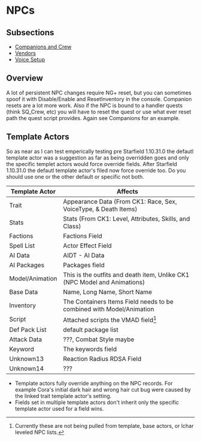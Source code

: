 # NPCs

## Subsections
- [Companions and Crew](./NPCs-CompanionsAndCrew.md)
- [Vendors](./NPCs-Vendors.md)
- [Voice Setup](./NPCs-VoiceSetup.md)

## Overview

A lot of persistent NPC changes require NG+ reset, but you can sometimes spoof it with Disable/Enable and ResetInventory in the console. Companion resets are a lot more work. Also if the NPC is bound to a handler quests (think SQ_Crew, etc) you will have to reset the quest or use what ever reset path the quest script provides. Again see Companions for an example.

## Template Actors

So as near as I can test emperically testing pre Starfield 1.10.31.0 the defautl template actor was a suggestion as far as being overridden goes and only the specific templet actors would force override fields. After Starfield 1.10.31.0 the defautl template actor's filed now force override too. Do you should use one or the other default or specific not both. 

| Template Actor  | Affects                                                                       |
| --------------- | ----------------------------------------------------------------------------- |
| Trait           | Appearance Data (From CK1: Race, Sex, VoiceType, & Death Items)               |
| Stats           | Stats (From CK1: Level, Attributes, Skills, and Class)                        |
| Factions        | Factions Field                                                                |
| Spell List      | Actor Effect Field                                                            |
| AI Data         | AIDT - AI Data                                                                | 
| AI Packages     | Packages field                                                                |
| Model/Animation | This is the outfits and death item, Unlike CK1 (NPC Model and Animations)     |
| Base Data       | Name, Long Name, Short Name                                                   | 
| Inventory       | The Containers Items Field needs to be combined with Model/Animation          |
| Script          | Attached scripts the VMAD field[^1]                                           |
| Def Pack List   | default package list                                                          |
| Attack Data     | ???, Combat Style maybe                                                       |
| Keyword         | The keywords field                                                            |
| Unknown13       | Reaction Radius RDSA Field                                                    |
| Unknown14       | ???                                                                           |

- Template actors fully override anything on the NPC records. For example Cora's initial dark hair and wrong hair cut bug were caused by the linked trait template actor's setting.
- Fields set in multiple template actors don't inherit only the specific template actor used for a field wins. 

[^1]: Currently these are not being pulled from template, base actors, or lchar leveled NPC lists. 
